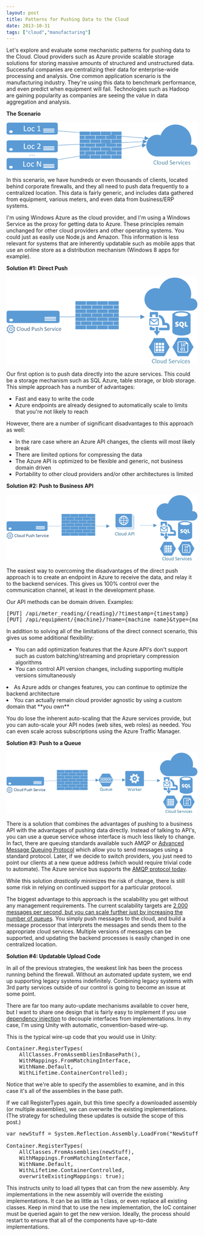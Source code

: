 ```yaml
---
layout: post
title: Patterns for Pushing Data to the Cloud
date: 2013-10-31
tags: ["cloud","manufacturing"]
---
```


Let's explore and evaluate some mechanistic patterns for pushing data to the Cloud. Cloud providers such as Azure provide scalable storage solutions for storing massive amounts of structured and unstructured data. Successful companies are centralizing their data for enterprise-wide processing and analysis. One common application scenario is the manufacturing industry. They're using this data to benchmark performance, and even predict when equipment will fail. Technologies such as Hadoop are gaining popularity as companies are seeing the value in data aggregation and analysis.

**The Scenario**

![image](image.png "image")

In this scenario, we have hundreds or even thousands of clients, located behind corporate firewalls, and they all need to push data frequently to a centralized location. This data is fairly generic, and includes data gathered from equipment, various meters, and even data from business/ERP systems.

I'm using Windows Azure as the cloud provider, and I'm using a Windows Service as the proxy for getting data to Azure. These principles remain unchanged for other cloud providers and other operating systems. You could just as easily use Node.js and Amazon. This information is less relevant for systems that are inherently updatable such as mobile apps that use an online store as a distribution mechanism (Windows 8 apps for example).

**Solution #1: Direct Push**

![image](image1.png "image")

Our first option is to push data directly into the azure services. This could be a storage mechanism such as SQL Azure, table storage, or blob storage. This simple approach has a number of advantages:

*   Fast and easy to write the code  <li>Azure endpoints are already designed to automatically scale to limits that you're not likely to reach 

However, there are a number of significant disadvantages to this approach as well:

*   In the rare case where an Azure API changes, the clients will most likely break <li>There are limited options for compressing the data <li>The Azure API is optimized to be flexible and generic, not business domain driven <li>Portability to other cloud providers and/or other architectures is limited 

**Solution #2: Push to Business API**

![image](image2.png "image")

The easiest way to overcoming the disadvantages of the direct push approach is to create an endpoint in Azure to receive the data, and relay it to the backend services. This gives us 100% control over the communication channel, at least in the development phase.

Our API methods can be domain driven. Examples:
<pre>[PUT] /api/meter_reading/{reading}/?timestamp={timestamp}
[PUT] /api/equipment/{machine}/?name={machine_name}&amp;type={machine_type}&amp;class={machine_class}</pre>

In addition to solving all of the limitations of the direct connect scenario, this gives us some additional flexibility:

*   You can add optimization features that the Azure API's don't support such as custom batching/streaming and proprietary compression algorithms<li>You can control API version changes, including supporting multiple versions simultaneously
<li>As Azure adds or changes features, you can continue to optimize the backend architecture<li>You can actually remain cloud provider agnostic by using a custom domain that **you own**

You do lose the inherent auto-scaling that the Azure services provide, but you can auto-scale your API nodes (web sites, web roles) as needed. You can even scale across subscriptions using the Azure Traffic Manager.

**Solution #3: Push to a Queue**

![image](image3.png "image")

There is a solution that combines the advantages of pushing to a business API with the advantages of pushing data directly. Instead of talking to API's, you can use a queue service whose interface is much less likely to change. In fact, there are queuing standards available such AMQP or [Advanced Message Queuing Protocol](http://en.wikipedia.org/wiki/Advanced_Message_Queuing_Protocol) which allow you to send messages using a standard protocol. Later, if we decide to switch providers, you just need to point our clients at a new queue address (which would require trivial code to automate). The Azure service bus supports the [AMQP protocol today](http://www.windowsazure.com/en-us/develop/net/how-to-guides/service-bus-amqp/).

While this solution _drastically_ minimizes the risk of change, there is still some risk in relying on continued support for a particular protocol.

The biggest advantage to this approach is the scalability you get without any management requirements. The current scalability targets are [2,000 messages per second, but you can scale further just by increasing the number of queues](http://msdn.microsoft.com/en-us/library/windowsazure/hh767287.aspx). You simply push messages to the cloud, and build a message processor that interprets the messages and sends them to the appropriate cloud services. Multiple versions of messages can be supported, and updating the backend processes is easily changed in one centralized location.

**Solution #4: Updatable Upload Code**

In all of the previous strategies, the weakest link has been the process running behind the firewall. Without an automated update system, we end up supporting legacy systems indefinitely. Combining legacy systems with 3rd party services outside of our control is going to become an issue at some point.

There are far too many auto-update mechanisms available to cover here, but I want to share one design that is fairly easy to implement if you use [dependency injection](http://en.wikipedia.org/wiki/Dependency_injection) to decouple interfaces from implementations. In my case, I'm using Unity with automatic, convention-based wire-up.

This is the typical wire-up code that you would use in Unity:
<pre class="c#" name="code">Container.RegisterTypes(
	AllClasses.FromAssembliesInBasePath(),
	WithMappings.FromMatchingInterface,
	WithName.Default,
	WithLifetime.ContainerControlled);
</pre>

Notice that we're able to specify the assemblies to examine, and in this case it's all of the assemblies in the base path.

If we call RegisterTypes again, but this time specify a downloaded assembly (or multiple assemblies), we can overwrite the existing implementations. (The strategy for scheduling these updates is outside the scope of this post.)
<pre class="c#" name="code">var newStuff = System.Reflection.Assembly.LoadFrom("NewStuff.dll");

Container.RegisterTypes(
	AllClasses.FromAssemblies(newStuff),
	WithMappings.FromMatchingInterface,
	WithName.Default,
	WithLifetime.ContainerControlled,
	overwriteExistingMappings: true);
</pre>

This instructs unity to load all types that can from the new assembly. Any implementations in the new assembly will override the existing implementations. It can be as little as 1 class, or even replace all existing classes. Keep in mind that to use the new implementation, the IoC container must be queried again to get the new version. Ideally, the process should restart to ensure that all of the components have up-to-date implementations.